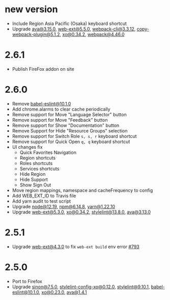 # new version
* Include Region Asia Pacific (Osaka) keyboard shortcut
* Upgrade ava@3.15.0, web-ext@5.5.0, webpack-cli@3.3.12, copy-webpack-plugin@5.1.2, xo@0.34.2, webpack@4.46.0

# 2.6.1
* Publish FireFox addon on site

# 2.6.0
* Remove babel-eslint@10.1.0
* Add chrome.alarms to clear cache periodically
* Remove support for Move "Language Selector" button
* Remove support for Move "Feedback" button
* Remove support for Show "Documentation" button
* Remove Support for Hide "Resource Groups" selection
* Remove support for Switch Role `s, s, r` keyboard shortcut
* Remove support for Quick Open `q, q` keyboard shortcut
* UI changes fix
  * Quick Favorites Navigation
  * Region shortcuts
  * Roles shortcuts
  * Services shortcuts
  * Hide Region
  * Hide Support
  * Show Sign Out
* Move region mappings, namespace and cacheFrequency to config
* Add WEB_EXT_ID to Travis file
* Add yarn audit to test script
* Upgrade node@12.19, npm@6.14.8, yarn@1.22.10
* Upgrade web-ext@5.3.0, xo@0.34.2, stylelint@13.8.0, ava@3.13.0

# 2.5.1
* Upgrade web-ext@4.3.0 to fix `web-ext build` env error [#793](https://github.com/mozilla/web-ext/issues/793)

# 2.5.0
* Port to Firefox
* Upgrade sinon@7.5.0, stylelint-config-xo@0.12.0, stylelint@9.10.1, babel-eslint@10.1.0, xo@0.23.0, ava@1.4.1
